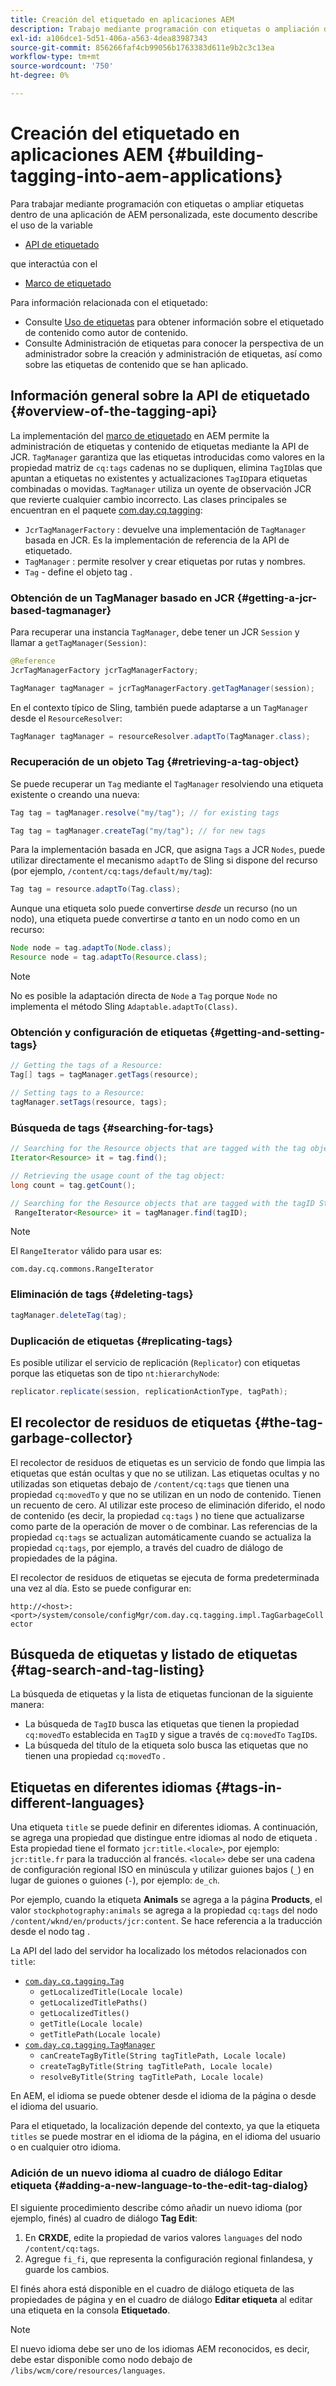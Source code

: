 ```yaml
---
title: Creación del etiquetado en aplicaciones AEM
description: Trabajo mediante programación con etiquetas o ampliación de etiquetas dentro de una aplicación AEM personalizada
exl-id: a106dce1-5d51-406a-a563-4dea83987343
source-git-commit: 856266faf4cb99056b1763383d611e9b2c3c13ea
workflow-type: tm+mt
source-wordcount: '750'
ht-degree: 0%

---
```


# Creación del etiquetado en aplicaciones AEM {#building-tagging-into-aem-applications}

Para trabajar mediante programación con etiquetas o ampliar etiquetas dentro de una aplicación de AEM personalizada, este documento describe el uso de la variable

* [API de etiquetado](https://experienceleague.adobe.com/docs/experience-manager-cloud-service-javadoc/com/day/cq/tagging/package-summary.html)

que interactúa con el

* [Marco de etiquetado](tagging-framework.md)

Para información relacionada con el etiquetado:

* Consulte [Uso de etiquetas](/help/sites-cloud/authoring/features/tags.md) para obtener información sobre el etiquetado de contenido como autor de contenido.
* Consulte Administración de etiquetas para conocer la perspectiva de un administrador sobre la creación y administración de etiquetas, así como sobre las etiquetas de contenido que se han aplicado.

## Información general sobre la API de etiquetado {#overview-of-the-tagging-api}

La implementación del [marco de etiquetado](tagging-framework.md) en AEM permite la administración de etiquetas y contenido de etiquetas mediante la API de JCR. `TagManager` garantiza que las etiquetas introducidas como valores en la propiedad matriz de  `cq:tags` cadenas no se dupliquen, elimina  `TagID`las que apuntan a etiquetas no existentes y actualizaciones  `TagID`para etiquetas combinadas o movidas. `TagManager` utiliza un oyente de observación JCR que revierte cualquier cambio incorrecto. Las clases principales se encuentran en el paquete [com.day.cq.tagging](https://experienceleague.adobe.com/docs/experience-manager-cloud-service-javadoc/com/day/cq/tagging/package-summary.html):

* `JcrTagManagerFactory` : devuelve una implementación de  `TagManager` basada en JCR. Es la implementación de referencia de la API de etiquetado.
* `TagManager` : permite resolver y crear etiquetas por rutas y nombres.
* `Tag` - define el objeto tag .

### Obtención de un TagManager basado en JCR {#getting-a-jcr-based-tagmanager}

Para recuperar una instancia `TagManager`, debe tener un JCR `Session` y llamar a `getTagManager(Session)`:

```java
@Reference
JcrTagManagerFactory jcrTagManagerFactory;

TagManager tagManager = jcrTagManagerFactory.getTagManager(session);
```

En el contexto típico de Sling, también puede adaptarse a un `TagManager` desde el `ResourceResolver`:

```java
TagManager tagManager = resourceResolver.adaptTo(TagManager.class);
```

### Recuperación de un objeto Tag {#retrieving-a-tag-object}

Se puede recuperar un `Tag` mediante el `TagManager` resolviendo una etiqueta existente o creando una nueva:

```java
Tag tag = tagManager.resolve("my/tag"); // for existing tags

Tag tag = tagManager.createTag("my/tag"); // for new tags
```

Para la implementación basada en JCR, que asigna `Tags` a JCR `Nodes`, puede utilizar directamente el mecanismo `adaptTo` de Sling si dispone del recurso (por ejemplo, `/content/cq:tags/default/my/tag`):

```java
Tag tag = resource.adaptTo(Tag.class);
```

Aunque una etiqueta solo puede convertirse *desde* un recurso (no un nodo), una etiqueta puede convertirse *a* tanto en un nodo como en un recurso:

```java
Node node = tag.adaptTo(Node.class);
Resource node = tag.adaptTo(Resource.class);
```

>[!NOTE]
>
>No es posible la adaptación directa de `Node` a `Tag` porque `Node` no implementa el método Sling `Adaptable.adaptTo(Class)`.

### Obtención y configuración de etiquetas {#getting-and-setting-tags}

```java
// Getting the tags of a Resource:
Tag[] tags = tagManager.getTags(resource);

// Setting tags to a Resource:
tagManager.setTags(resource, tags);
```

### Búsqueda de tags {#searching-for-tags}

```java
// Searching for the Resource objects that are tagged with the tag object:
Iterator<Resource> it = tag.find();

// Retrieving the usage count of the tag object:
long count = tag.getCount();

// Searching for the Resource objects that are tagged with the tagID String:
 RangeIterator<Resource> it = tagManager.find(tagID);
```

>[!NOTE]
>
>El `RangeIterator` válido para usar es:
>
>`com.day.cq.commons.RangeIterator`

### Eliminación de tags {#deleting-tags}

```java
tagManager.deleteTag(tag);
```

### Duplicación de etiquetas {#replicating-tags}

Es posible utilizar el servicio de replicación (`Replicator`) con etiquetas porque las etiquetas son de tipo `nt:hierarchyNode`:

```java
replicator.replicate(session, replicationActionType, tagPath);
```

## El recolector de residuos de etiquetas {#the-tag-garbage-collector}

El recolector de residuos de etiquetas es un servicio de fondo que limpia las etiquetas que están ocultas y que no se utilizan. Las etiquetas ocultas y no utilizadas son etiquetas debajo de `/content/cq:tags` que tienen una propiedad `cq:movedTo` y que no se utilizan en un nodo de contenido. Tienen un recuento de cero. Al utilizar este proceso de eliminación diferido, el nodo de contenido (es decir, la propiedad `cq:tags` ) no tiene que actualizarse como parte de la operación de mover o de combinar. Las referencias de la propiedad `cq:tags` se actualizan automáticamente cuando se actualiza la propiedad `cq:tags`, por ejemplo, a través del cuadro de diálogo de propiedades de la página.

El recolector de residuos de etiquetas se ejecuta de forma predeterminada una vez al día. Esto se puede configurar en:

`http://<host>:<port>/system/console/configMgr/com.day.cq.tagging.impl.TagGarbageCollector`

## Búsqueda de etiquetas y listado de etiquetas {#tag-search-and-tag-listing}

La búsqueda de etiquetas y la lista de etiquetas funcionan de la siguiente manera:

* La búsqueda de `TagID` busca las etiquetas que tienen la propiedad `cq:movedTo` establecida en `TagID` y sigue a través de `cq:movedTo` `TagID`s.
* La búsqueda del título de la etiqueta solo busca las etiquetas que no tienen una propiedad `cq:movedTo` .

## Etiquetas en diferentes idiomas {#tags-in-different-languages}

Una etiqueta `title` se puede definir en diferentes idiomas. A continuación, se agrega una propiedad que distingue entre idiomas al nodo de etiqueta . Esta propiedad tiene el formato `jcr:title.<locale>`, por ejemplo: `jcr:title.fr` para la traducción al francés. `<locale>` debe ser una cadena de configuración regional ISO en minúscula y utilizar guiones bajos (`_`) en lugar de guiones o guiones (`-`), por ejemplo:  `de_ch`.

Por ejemplo, cuando la etiqueta **Animals** se agrega a la página **Products**, el valor `stockphotography:animals` se agrega a la propiedad `cq:tags` del nodo `/content/wknd/en/products/jcr:content`. Se hace referencia a la traducción desde el nodo tag .

La API del lado del servidor ha localizado los métodos relacionados con `title`:

* [`com.day.cq.tagging.Tag`](https://experienceleague.adobe.com/docs/experience-manager-cloud-service-javadoc/com/day/cq/tagging/Tag.html)
   * `getLocalizedTitle(Locale locale)`
   * `getLocalizedTitlePaths()`
   * `getLocalizedTitles()`
   * `getTitle(Locale locale)`
   * `getTitlePath(Locale locale)`
* [`com.day.cq.tagging.TagManager`](https://experienceleague.adobe.com/docs/experience-manager-cloud-service-javadoc/com/day/cq/tagging/TagManager.html)
   * `canCreateTagByTitle(String tagTitlePath, Locale locale)`
   * `createTagByTitle(String tagTitlePath, Locale locale)`
   * `resolveByTitle(String tagTitlePath, Locale locale)`

En AEM, el idioma se puede obtener desde el idioma de la página o desde el idioma del usuario.

Para el etiquetado, la localización depende del contexto, ya que la etiqueta `titles` se puede mostrar en el idioma de la página, en el idioma del usuario o en cualquier otro idioma.

### Adición de un nuevo idioma al cuadro de diálogo Editar etiqueta {#adding-a-new-language-to-the-edit-tag-dialog}

El siguiente procedimiento describe cómo añadir un nuevo idioma (por ejemplo, finés) al cuadro de diálogo **Tag Edit**:

1. En **CRXDE**, edite la propiedad de varios valores `languages` del nodo `/content/cq:tags`.
1. Agregue `fi_fi`, que representa la configuración regional finlandesa, y guarde los cambios.

El finés ahora está disponible en el cuadro de diálogo etiqueta de las propiedades de página y en el cuadro de diálogo **Editar etiqueta** al editar una etiqueta en la consola **Etiquetado**.

>[!NOTE]
>
>El nuevo idioma debe ser uno de los idiomas AEM reconocidos, es decir, debe estar disponible como nodo debajo de `/libs/wcm/core/resources/languages`.
